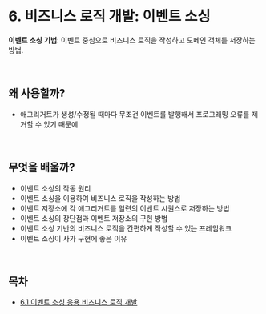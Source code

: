# 6. 비즈니스 로직 개발: 이벤트 소싱

<b>이벤트 소싱 기법</b>: 이벤트 중심으로 비즈니스 로직을 작성하고 도메인 객체를 저장하는 방법.

<br />

## 왜 사용할까?

-   애그리거트가 생성/수정될 때마다 무조건 이벤트를 발행해서 프로그래밍 오류를 제거할 수 있기 때문에

<br />

## 무엇을 배울까?

-   이벤트 소싱의 작동 원리
-   이벤트 소싱을 이용하여 비즈니스 로직을 작성하는 방법
-   이벤트 저장소에 각 애그리거트를 일련의 이벤트 시퀀스로 저장하는 방법
-   이벤트 소싱의 장단점과 이벤트 저장소의 구현 방법
-   이벤트 소싱 기반의 비즈니스 로직을 간편하게 작성할 수 있는 프레임워크
-   이벤트 소싱이 사가 구현에 좋은 이유

<br />

## 목차

-   [6.1 이벤트 소싱 응용 비즈니스 로직 개발]()
